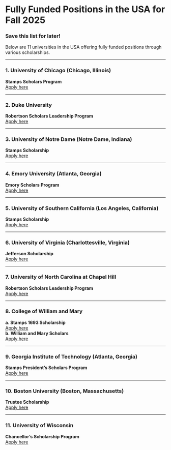 # Fully Funded Positions in the USA for Fall 2025

### Save this list for later!

Below are 11 universities in the USA offering fully funded positions through various scholarships.

---

### 1. University of Chicago (Chicago, Illinois)  
**Stamps Scholars Program**  
[Apply here](https://lnkd.in/efP8RvAE)

---

### 2. Duke University  
**Robertson Scholars Leadership Program**  
[Apply here](https://lnkd.in/ecKJ3rFt)

---

### 3. University of Notre Dame (Notre Dame, Indiana)  
**Stamps Scholarship**  
[Apply here](https://lnkd.in/eqs3EeEK)

---

### 4. Emory University (Atlanta, Georgia)  
**Emory Scholars Program**  
[Apply here](https://lnkd.in/eNJkJbqt)

---

### 5. University of Southern California (Los Angeles, California)  
**Stamps Scholarship**  
[Apply here](https://lnkd.in/eYCw8nkX)

---

### 6. University of Virginia (Charlottesville, Virginia)  
**Jefferson Scholarship**  
[Apply here](https://lnkd.in/eCpZ96cz)

---

### 7. University of North Carolina at Chapel Hill  
**Robertson Scholars Leadership Program**  
[Apply here](https://lnkd.in/e4QC6Ze5)

---

### 8. College of William and Mary  
**a. Stamps 1693 Scholarship**  
[Apply here](https://lnkd.in/et-DTQqG)  
**b. William and Mary Scholars**  
[Apply here](https://lnkd.in/ee6zPGNh)

---

### 9. Georgia Institute of Technology (Atlanta, Georgia)  
**Stamps President’s Scholars Program**  
[Apply here](https://lnkd.in/ee7yy5Q9)

---

### 10. Boston University (Boston, Massachusetts)  
**Trustee Scholarship**  
[Apply here](https://lnkd.in/eJtVzAcC)

---

### 11. University of Wisconsin  
**Chancellor’s Scholarship Program**  
[Apply here](https://lnkd.in/eraeagcs)
